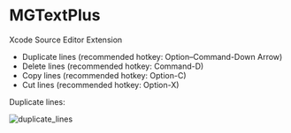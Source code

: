 # MGTextPlus
Xcode Source Editor Extension

- Duplicate lines (recommended hotkey: Option–Command-Down Arrow)
- Delete lines (recommended hotkey: Command-D)
- Copy lines (recommended hotkey: Option-C)
- Cut lines (recommended hotkey: Option-X)

Duplicate lines:

![duplicate_lines](https://cloud.githubusercontent.com/assets/6461902/19998033/edf9e79a-a29c-11e6-92d1-f19580fcb052.gif)
